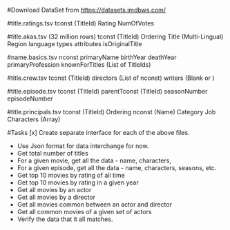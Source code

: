 
#Download DataSet from https://datasets.imdbws.com/

#title.ratings.tsv
tconst (TitleId)
Rating
NumOfVotes

#title.akas.tsv (32 million rows)
tconst (TitleId)
Ordering
Title (Multi-Lingual)
Region
language
types
attributes
isOriginalTitle

#name.basics.tsv
nconst
primaryName
birthYear
deathYear
primaryProfession
knownForTitles (List of TitleIds)

#title.crew.tsv
tconst (TitleId)
directors (List of nconst)
writers (Blank or )

#title.episode.tsv
tconst (TitleId)
parentTconst (TitleId)
seasonNumber
episodeNumber

#title.principals.tsv
tconst (TitleId)
Ordering
nconst (Name)
Category
Job
Characters (Array)

#Tasks
[x] Create separate interface for each of the above files. 
* Use Json format for data interchange for now.
* Get total number of titles
* For a given movie, get all the data - name, characters,
* For a given episode, get all the data - name, characters, seasons, etc. 
* Get top 10 movies by rating of all time
* Get top 10 movies by rating in a given year
* Get all movies by an actor
* Get all movies by a director
* Get all movies common between an actor and director
* Get all common movies of a given set of actors
* Verify the data that it all matches.  
